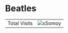 # Beatles


<table aligh="center">
  <tr>
    <td>Total Visits</td>
    <td><img src="https://profile-counter.glitch.me/xsomoy/count.svg" alt="xSomoy" /></td>
  </tr>
</table>
